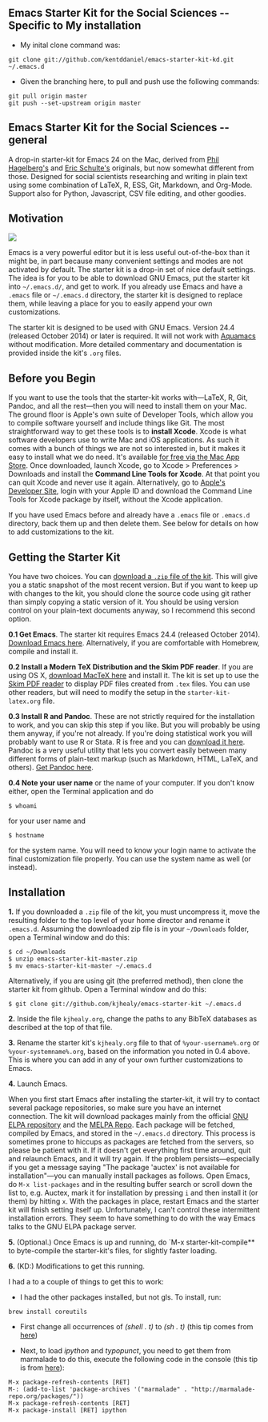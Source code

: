 ## Emacs Starter Kit for the Social Sciences -- Specific to My installation

* My inital clone command was:
```
git clone git://github.com/kentddaniel/emacs-starter-kit-kd.git ~/.emacs.d
```
* Given the branching here, to pull and push use the following commands:
```
git pull origin master
git push --set-upstream origin master
```

## Emacs Starter Kit for the Social Sciences -- general

A drop-in starter-kit for Emacs 24 on the Mac, derived from
[Phil Hagelberg's](https://github.com/technomancy) and
[Eric Schulte's](https://github.com/eschulte/) originals, but now
somewhat different from those. Designed for social scientists
researching and writing in plain text using some combination of LaTeX,
R, ESS, Git, Markdown, and Org-Mode. Support also for Python,
Javascript, CSV file editing, and other goodies.

## Motivation

[![](http://kieranhealy.org/img/emacs-starter-kit.jpg)](http://kieranhealy.org/img/emacs-starter-kit.jpg)

Emacs is a very powerful
editor but it is less useful out-of-the-box than it might be, in part
because many convenient settings and modes are not activated by default.
The starter kit is a drop-in set of nice default settings. The idea is
for you to be able to download GNU Emacs, put the starter kit into
`~/.emacs.d/`, and get to work. If you already use Emacs and have a
`.emacs` file or `~/.emacs.d` directory, the starter kit is designed to
replace them, while leaving a place for you to easily append your own
customizations.

The starter kit is designed to be used with GNU Emacs. Version 24.4
(released October 2014) or later is required. It will not work with
[Aquamacs](http://aquamacs.org/ "Aquamacs: Emacs for Mac OS X") without
modification. More detailed commentary and documentation is provided
inside the kit's `.org` files.

## Before you Begin

If you want to use the tools that the starter-kit works with—LaTeX, R,
Git, Pandoc, and all the rest—then you will need to install them on your
Mac. The ground floor is Apple's own suite of Developer Tools, which
allow you to compile software yourself and include things like Git. The
most straightforward way to get these tools is to **install Xcode**.
Xcode is what software developers use to write Mac and iOS applications.
As such it comes with a bunch of things we are not so interested in, but
it makes it easy to install what we do need. It's available [for free
via the Mac App Store](https://developer.apple.com/xcode/). Once
downloaded, launch Xcode, go to Xcode &gt; Preferences &gt; Downloads
and install the **Command Line Tools for Xcode**. At that point you can
quit Xcode and never use it again. Alternatively, go to [Apple's
Developer Site](https://developer.apple.com/), login with your Apple ID
and download the Command Line Tools for Xcode package by itself, without
the Xcode application.

If you have used Emacs before and already have a `.emacs` file or
`.emacs.d` directory, back them up and then delete them. See below for
details on how to add customizations to the kit.

## Getting the Starter Kit ##

You have two choices. You can [download a `.zip` file of the
kit](https://github.com/kjhealy/emacs-starter-kit/archive/master.zip).
This will give you a static snapshot of the most recent version. But if
you want to keep up with changes to the kit, you should clone the source
code using git rather than simply copying a static version of it. You
should be using version control on your plain-text documents anyway, so
I recommend this second option.

**0.1 Get Emacs**. The starter kit requires Emacs 24.4 (released October
2014). [Download Emacs
here](http://emacsformacosx.com/ "GNU Emacs For Mac OS X").
Alternatively, if you are comfortable with Homebrew, compile and install
it.

**0.2 Install a Modern TeX Distribution and the Skim PDF reader**. If
you are using OS X, [download MacTeX
here](http://www.tug.org/mactex/ "MacTeX - TeX Users Group") and install
it. The kit is set up to use the [Skim PDF
reader](http://skim-app.sourceforge.net) to display PDF files created
from `.tex` files. You can use other readers, but will need to modify
the setup in the `starter-kit-latex.org` file.

**0.3 Install R and Pandoc**. These are not strictly required for the
installation to work, and you can skip this step if you like. But you
will probably be using them anyway, if you're not already. If you're
doing statistical work you will probably want to use R or Stata. R is
free and you can [download it here](http://www.r-project.org). Pandoc is
a very useful utility that lets you convert easily between many
different forms of plain-text markup (such as Markdown, HTML, LaTeX, and
others). [Get Pandoc here](http://johnmacfarlane.net/pandoc/).

**0.4 Note your user name** or the name of your computer. If you don't
know either, open the Terminal application and do

    $ whoami

for your user name and

    $ hostname

for the system name. You will need to know your login name to activate
the final customization file properly. You can use the system name as
well (or instead).

## Installation ##

**1.** If you downloaded a `.zip` file of the kit, you must uncompress
it, move the resulting folder to the top level of your home director and
rename it `.emacs.d`. Assuming the downloaded zip file is in your
`~/Downloads` folder, open a Terminal window and do this:

    $ cd ~/Downloads
    $ unzip emacs-starter-kit-master.zip
    $ mv emacs-starter-kit-master ~/.emacs.d

Alternatively, if you are using git (the preferred method), then clone
the starter kit from github. Open a Terminal window and do this:

    $ git clone git://github.com/kjhealy/emacs-starter-kit ~/.emacs.d

**2.** Inside the file `kjhealy.org`, change the paths to any BibTeX
databases as described at the top of that file.

**3.** Rename the starter kit's `kjhealy.org` file to that of
`%your-username%.org` or `%your-systemname%.org`, based on the
information you noted in 0.4 above. This is where you can add in any of
your own further customizations to Emacs.

**4.** Launch Emacs.

When you first start Emacs after installing the starter-kit, it will try
to contact several package repositories, so make sure you have an
internet connection. The kit will download packages mainly from the
official [GNU ELPA
repository](http://http://elpa.gnu.org "Welcome to ELPA") and the [MELPA
Repo](http://melpa.milkbox.net "MELPA"). Each package will be fetched,
compiled by Emacs, and stored in the `~/.emacs.d` directory. This
process is sometimes prone to hiccups as packages are fetched from the
servers, so please be patient with it. If it doesn't get everything
first time around, quit and relaunch Emacs, and it will try again. If
the problem persists—especially if you get a message saying "The package
'auctex' is not available for installation"—you can manually install
packages as follows. Open Emacs, do `M-x list-packages` and in the
resulting buffer search or scroll down the list to, e.g. Auctex, mark it
for installation by pressing `i` and then install it (or them) by
hitting `x`. With the packages in place, restart Emacs and the starter
kit will finish setting itself up. Unfortunately, I can't control these
intermittent installation errors. They seem to have something to do with
the way Emacs talks to the GNU ELPA package server.

**5.** (Optional.) Once Emacs is up and running, do
`M-x starter-kit-compile** to byte-compile the starter-kit's files, for
slightly faster loading.


**6.** (KD:) Modifications to get this running.

I had a to a couple of things to get this to work:

* I had the other packages installed, but not gls. To install, run:

```
brew install coreutils
```

* First change all occurrences of *(shell . t)* to *(sh . t)* (this tip comes from [here](https://emacs.stackexchange.com/questions/21366/should-i-have-removed-shell-t-to-clear-an-ob-shell-initialization-error?rq=1))

* Next, to load *ipython* and *typopunct*, you need to get them from marmalade to do this, execute the following code in the console (this tip is from [here](https://stackoverflow.com/questions/41966506/kieran-healy-emacs-25-1-1-starter-kit-install-error-magit-package-unavailable)):

```M-x package-refresh-contents [RET]
M-x package-refresh-contents [RET]
M-: (add-to-list 'package-archives '("marmalade" . "http://marmalade-repo.org/packages/"))
M-x package-refresh-contents [RET]
M-x package-install [RET] ipython
```


